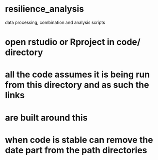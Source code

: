 # resilience_analysis
data processing, combination and analysis scripts

# open rstudio or Rproject in code/ directory
# all the code assumes it is being run from this directory and as such the links
# are built around this

# when code is stable can remove the date part from the path directories